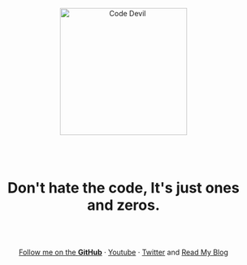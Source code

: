 <br/>
<br/>
<br/>
<p align="center">
  <a href="https://github.com/codedevilme">
    <img alt="Code Devil" title="Code Devil" src="https://avatars.githubusercontent.com/u/172581874?v=4" width="250">
  </a>
</p>
<br/>
<br/>
<h1 align="center">
  Don't hate the code, It's just ones and zeros.
</h1>
<br />
<br />
<div align="center">
  <p align="center">
    <a href="https://github.com/codedevilme">Follow me on the <strong>GitHub</strong></a>
    ·
    <a href="https://youtube.com/@codedevilme">Youtube</a>
    ·
    <a href="https://twitter.com/codedevilme">Twitter</a>
    and
    <a href="https://blog.codedevil.me">Read My Blog</a>
  </p>
</div>
<br />
<br />
<br />
